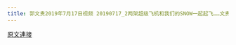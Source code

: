 ```yaml
---
title: 郭文贵2019年7月17日视频 20190717_2两架超级飞机和我们的SNOW一起起飞……文贵又进山啦……这几天我会很少上网
---
```


[原文連接](https://gnews.org/ThreadView/53478815)


